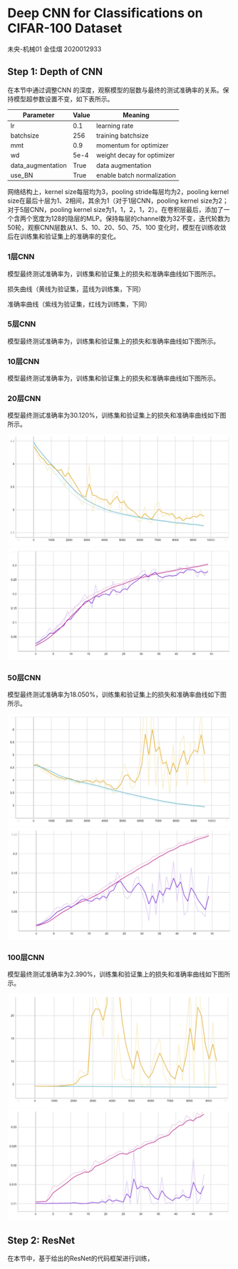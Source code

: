 # Deep CNN for Classifications on CIFAR-100 Dataset
未央-机械01 金佳熠 2020012933

## Step 1: Depth of CNN
在本节中通过调整CNN 的深度，观察模型的层数与最终的测试准确率的关系。保持模型超参数设置不变，如下表所示。

| Parameter | Value | Meaning |
| --------- | ------| -------|
| lr | 0.1 | learning rate|
| batchsize | 256 | training batchsize |
| mmt | 0.9 | momentum for optimizer |
| wd | 5e-4 | weight decay for optimizer |
| data_augmentation | True | data augmentation |
| use_BN | True | enable batch normalization |

网络结构上，kernel size每层均为3，pooling stride每层均为2，pooling kernel size在最后十层为1、2相间，其余为1（对于1层CNN，pooling kernel size为2；对于5层CNN，pooling kernel size为1，1，2，1，2）。在卷积层最后，添加了一个含两个宽度为128的隐层的MLP。保持每层的channel数为32不变，迭代轮数为50轮，观察CNN层数从1、5、10、20、50、75、100 变化时，模型在训练收敛后在训练集和验证集上的准确率的变化。

### 1层CNN
模型最终测试准确率为，训练集和验证集上的损失和准确率曲线如下图所示。


损失曲线（黄线为验证集，蓝线为训练集，下同）


准确率曲线（紫线为验证集，红线为训练集，下同）

### 5层CNN
模型最终测试准确率为，训练集和验证集上的损失和准确率曲线如下图所示。

### 10层CNN
模型最终测试准确率为，训练集和验证集上的损失和准确率曲线如下图所示。

### 20层CNN
模型最终测试准确率为30.120%，训练集和验证集上的损失和准确率曲线如下图所示。

![](result/step1_20_loss.jpg)
![](result/step1_20_acc.jpg)

### 50层CNN
模型最终测试准确率为18.050%，训练集和验证集上的损失和准确率曲线如下图所示。

![](result/step1_50_loss.jpg)
![](result/step1_50_acc.jpg)

### 100层CNN
模型最终测试准确率为2.390%，训练集和验证集上的损失和准确率曲线如下图所示。

![](result/step1_100_loss.jpg)
![](result/step1_100_acc.jpg)

## Step 2: ResNet
在本节中，基于给出的ResNet的代码框架进行训练，
